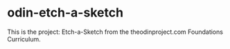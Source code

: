 # odin-etch-a-sketch
This is the project: Etch-a-Sketch from the theodinproject.com Foundations Curriculum.
